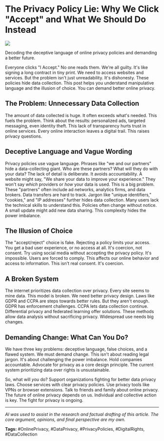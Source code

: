# The Privacy Policy Lie: Why We Click "Accept" and What We Should Do Instead

![](/images/the-privacy-policy-lie-why-we-click-accept-and-what-we-should-do-instead_img.png)


Decoding the deceptive language of online privacy policies and demanding a better future.


Everyone clicks "I Accept." No one reads them.  We're all guilty. It's like signing a long contract in tiny print.  We need to access websites and services. But the problem isn't just unreadability.  It's dishonesty.  These policies hide data collection. This post helps you understand manipulative language and the illusion of choice.  You can demand better online privacy.


## The Problem:  Unnecessary Data Collection

The amount of data collected is huge. It often exceeds what's needed. This fuels the problem.  Think about the results: personalized ads, targeted messaging, even identity theft.  This lack of transparency hurts trust in online services. Every online interaction leaves a digital trail. This raises privacy questions.


## Deceptive Language and Vague Wording

Privacy policies use vague language. Phrases like "we and our partners" hide a data-collecting giant. Who are these partners?  What will they do with your data?  The lack of detail is deliberate. It avoids accountability.  A website might say, "We share your data to improve your experience." They won't say *which* providers or *how* your data is used. This is a big problem.  These "partners" often include ad networks, analytics firms, and data brokers.  Data transfers are hard to track. Jargon like "unique identifiers," "cookies," and "IP addresses" further hides data collection. Many users lack the technical skills to understand this. Policies often change without notice.  A small update might add new data sharing.  This complexity hides the power imbalance.


## The Illusion of Choice

The "accept/reject" choice is fake.  Rejecting a policy limits your access. You get a bad user experience, or no access at all. It's coercion, not consent.  Try using social media without accepting the privacy policy.  It's impossible.  Users are forced to comply.  This affects our online behavior and access to information.  This isn't real consent.  It's coercion.


## A Broken System

The internet prioritizes data collection over privacy. Every site seems to mine data. This model is broken. We need better privacy design.  Laws like GDPR and CCPA are steps towards better rules. But they aren't enough.  GDPR has enforcement challenges. CCPA lets data collection continue. Differential privacy and federated learning offer solutions.  These methods allow data analysis without sacrificing privacy.  Widespread use needs big changes.


## Demanding Change: What Can You Do?

We have three key problems: deceptive language, false choices, and a flawed system. We must demand change.  This isn't about reading legal jargon.  It's about challenging the power imbalance. Hold companies accountable. Advocate for privacy as a core design principle. The current system prioritizing data over rights is unsustainable.


So, what will *you* do? Support organizations fighting for better data privacy laws. Choose services with clear privacy policies. Use privacy tools like VPNs or browser extensions. Talk to friends and family about online privacy. The future of online privacy depends on us. Individual and collective action is key. The fight for privacy is ongoing.


---

*AI was used to assist in the research and factual drafting of this article. The core argument, opinions, and final perspective are my own.*

**Tags:** #OnlinePrivacy, #DataPrivacy, #PrivacyPolicies, #DigitalRights, #DataCollection
